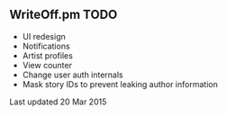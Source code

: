 WriteOff.pm TODO
----------------

- UI redesign
- Notifications
- Artist profiles
- View counter
- Change user auth internals
- Mask story IDs to prevent leaking author information

Last updated 20 Mar 2015
